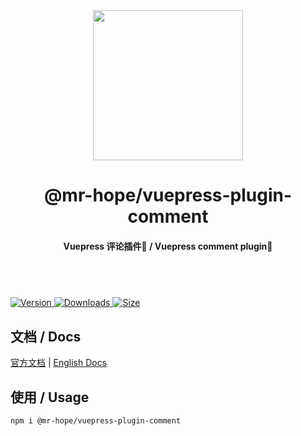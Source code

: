 <div style="text-align: center;">
  <img width="240" src="https://vuepress-theme.mrhope.site/logo.svg"/>
  <h1>@mr-hope/vuepress-plugin-comment</h1>
  <h4> Vuepress 评论插件💬 / Vuepress comment plugin💬</h4>
  <div style="height: 40px"></div>
</div>

[![Version](https://img.shields.io/npm/v/@mr-hope/vuepress-plugin-comment.svg?style=flat-square&logo=npm) ![Downloads](https://img.shields.io/npm/dm/@mr-hope/vuepress-plugin-comment.svg?style=flat-square&logo=npm) ![Size](https://img.shields.io/bundlephobia/min/@mr-hope/vuepress-plugin-comment?style=flat-square&logo=npm)](https://www.npmjs.com/package/@mr-hope/vuepress-plugin-comment)

## 文档 / Docs

[官方文档](https://vuepress-comment.mrhope.site/) | [English Docs](https://vuepress-comment.mrhope.site/en/)

## 使用 / Usage

```bash
npm i @mr-hope/vuepress-plugin-comment
```
